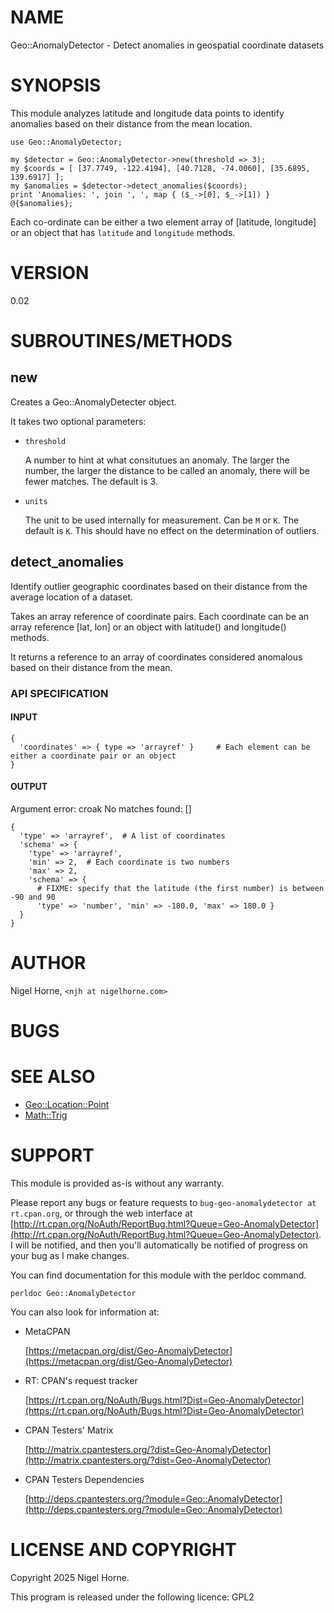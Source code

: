 # NAME

Geo::AnomalyDetector - Detect anomalies in geospatial coordinate datasets

# SYNOPSIS

This module analyzes latitude and longitude data points to identify anomalies based on their distance from the mean location.

    use Geo::AnomalyDetector;

    my $detector = Geo::AnomalyDetector->new(threshold => 3);
    my $coords = [ [37.7749, -122.4194], [40.7128, -74.0060], [35.6895, 139.6917] ];
    my $anomalies = $detector->detect_anomalies($coords);
    print 'Anomalies: ', join ', ', map { ($_->[0], $_->[1]) } @{$anomalies};

Each co-ordinate can be either a two element array of \[latitude, longitude\] or an object that has
`latitude` and `longitude` methods.

# VERSION

0.02

# SUBROUTINES/METHODS

## new

Creates a Geo::AnomalyDetecter object.

It takes two optional parameters:

- `threshold`

    A number to hint at what consitutues an anomaly.
    The larger the number,
    the larger the distance to be called an anomaly,
    there will be fewer matches.
    The default is 3.

- `units`

    The unit to be used internally for measurement.
    Can be `M` or `K`.
    The default is `K`.
    This should have no effect on the determination of outliers.

## detect\_anomalies

Identify outlier geographic coordinates based on their distance from the average location of a dataset.

Takes an array reference of coordinate pairs.
Each coordinate can be an array reference \[lat, lon\] or an object with latitude() and longitude() methods.

It returns a reference to an array of coordinates considered anomalous based on their distance from the mean.

### API SPECIFICATION

#### INPUT

    {
      'coordinates' => { type => 'arrayref' }     # Each element can be either a coordinate pair or an object
    }

#### OUTPUT

Argument error: croak
No matches found: \[\]

    {
      'type' => 'arrayref',  # A list of coordinates
      'schema' => {
        'type' => 'arrayref',
        'min' => 2,  # Each coordinate is two numbers
        'max' => 2,
        'schema' => {
          # FIXME: specify that the latitude (the first number) is between -90 and 90
          'type' => 'number', 'min' => -180.0, 'max' => 180.0 }
      }
    }

# AUTHOR

Nigel Horne, `<njh at nigelhorne.com>`

# BUGS

# SEE ALSO

- [Geo::Location::Point](https://metacpan.org/pod/Geo%3A%3ALocation%3A%3APoint)
- [Math::Trig](https://metacpan.org/pod/Math%3A%3ATrig)

# SUPPORT

This module is provided as-is without any warranty.

Please report any bugs or feature requests to `bug-geo-anomalydetector at rt.cpan.org`,
or through the web interface at
[http://rt.cpan.org/NoAuth/ReportBug.html?Queue=Geo-AnomalyDetector](http://rt.cpan.org/NoAuth/ReportBug.html?Queue=Geo-AnomalyDetector).
I will be notified, and then you'll
automatically be notified of progress on your bug as I make changes.

You can find documentation for this module with the perldoc command.

    perldoc Geo::AnomalyDetector

You can also look for information at:

- MetaCPAN

    [https://metacpan.org/dist/Geo-AnomalyDetector](https://metacpan.org/dist/Geo-AnomalyDetector)

- RT: CPAN's request tracker

    [https://rt.cpan.org/NoAuth/Bugs.html?Dist=Geo-AnomalyDetector](https://rt.cpan.org/NoAuth/Bugs.html?Dist=Geo-AnomalyDetector)

- CPAN Testers' Matrix

    [http://matrix.cpantesters.org/?dist=Geo-AnomalyDetector](http://matrix.cpantesters.org/?dist=Geo-AnomalyDetector)

- CPAN Testers Dependencies

    [http://deps.cpantesters.org/?module=Geo::AnomalyDetector](http://deps.cpantesters.org/?module=Geo::AnomalyDetector)

# LICENSE AND COPYRIGHT

Copyright 2025 Nigel Horne.

This program is released under the following licence: GPL2
